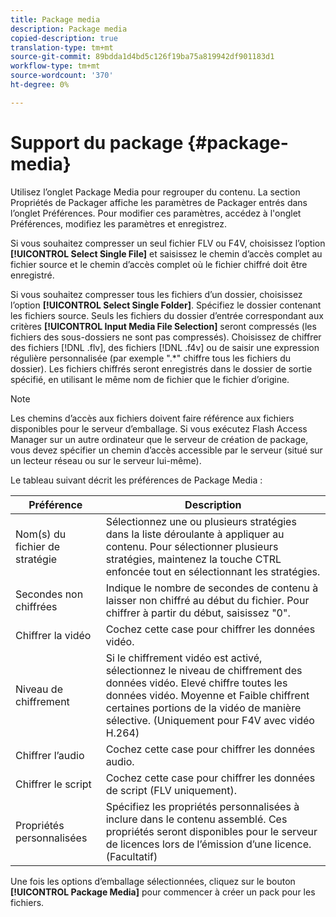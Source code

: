 ```yaml
---
title: Package media
description: Package media
copied-description: true
translation-type: tm+mt
source-git-commit: 89bdda1d4bd5c126f19ba75a819942df901183d1
workflow-type: tm+mt
source-wordcount: '370'
ht-degree: 0%

---
```



# Support du package {#package-media}

Utilisez l’onglet Package Media pour regrouper du contenu. La section Propriétés de Packager affiche les paramètres de Packager entrés dans l’onglet Préférences. Pour modifier ces paramètres, accédez à l&#39;onglet Préférences, modifiez les paramètres et enregistrez.

Si vous souhaitez compresser un seul fichier FLV ou F4V, choisissez l’option **[!UICONTROL Select Single File]** et saisissez le chemin d’accès complet au fichier source et le chemin d’accès complet où le fichier chiffré doit être enregistré.

Si vous souhaitez compresser tous les fichiers d’un dossier, choisissez l’option **[!UICONTROL Select Single Folder]**. Spécifiez le dossier contenant les fichiers source. Seuls les fichiers du dossier d’entrée correspondant aux critères **[!UICONTROL Input Media File Selection]** seront compressés (les fichiers des sous-dossiers ne sont pas compressés). Choisissez de chiffrer des fichiers [!DNL .flv], des fichiers [!DNL .f4v] ou de saisir une expression régulière personnalisée (par exemple &quot;.*&quot; chiffre tous les fichiers du dossier). Les fichiers chiffrés seront enregistrés dans le dossier de sortie spécifié, en utilisant le même nom de fichier que le fichier d’origine.

>[!NOTE]
>
>Les chemins d’accès aux fichiers doivent faire référence aux fichiers disponibles pour le serveur d’emballage. Si vous exécutez Flash Access Manager sur un autre ordinateur que le serveur de création de package, vous devez spécifier un chemin d’accès accessible par le serveur (situé sur un lecteur réseau ou sur le serveur lui-même).

Le tableau suivant décrit les préférences de Package Media :

| Préférence | Description |
|---|---|
| Nom(s) du fichier de stratégie | Sélectionnez une ou plusieurs stratégies dans la liste déroulante à appliquer au contenu. Pour sélectionner plusieurs stratégies, maintenez la touche CTRL enfoncée tout en sélectionnant les stratégies. |
| Secondes non chiffrées | Indique le nombre de secondes de contenu à laisser non chiffré au début du fichier. Pour chiffrer à partir du début, saisissez &quot;0&quot;. |
| Chiffrer la vidéo | Cochez cette case pour chiffrer les données vidéo. |
| Niveau de chiffrement | Si le chiffrement vidéo est activé, sélectionnez le niveau de chiffrement des données vidéo. Elevé chiffre toutes les données vidéo. Moyenne et Faible chiffrent certaines portions de la vidéo de manière sélective. (Uniquement pour F4V avec vidéo H.264) |
| Chiffrer l’audio | Cochez cette case pour chiffrer les données audio. |
| Chiffrer le script | Cochez cette case pour chiffrer les données de script (FLV uniquement). |
| Propriétés personnalisées | Spécifiez les propriétés personnalisées à inclure dans le contenu assemblé. Ces propriétés seront disponibles pour le serveur de licences lors de l’émission d’une licence. (Facultatif) |

Une fois les options d’emballage sélectionnées, cliquez sur le bouton **[!UICONTROL Package Media]** pour commencer à créer un pack pour les fichiers.
